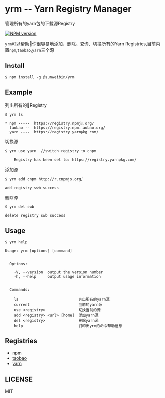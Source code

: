 # yrm -- Yarn Registry Manager
管理所有的yarn包的下载源Registry

[![NPM version][npm-image]][npm-url]

`yrm`可以帮助你很容易地添加、删除、查询、切换所有的Yarn Registries,目前内置`npm`,`taobao`,`yarn`三个源

## Install

```
$ npm install -g @sunweibin/yrm
```

## Example

列出所有的Registry
```
$ yrm ls

* npm -----  https://registry.npmjs.org/
  taobao --  https://registry.npm.taobao.org/
  yarn ----  https://registry.yarnpkg.com/

```
切换源
```
$ yrm use yarn  //switch registry to cnpm

    Registry has been set to: https://registry.yarnpkg.com/

```

添加源
```
$ yrm add cnpm http://r.cnpmjs.org/

add registry swb success
```

删除源
```
$ yrm del swb

delete registry swb success
```

## Usage

```
$ yrm help

Usage: yrm [options] [command]


  Options:

    -V, --version  output the version number
    -h, --help     output usage information


  Commands:

    ls                           列出所有的yarn源
    current                      当前的yarn源
    use <registry>               切换当前的源
    add <registry> <url> [home]  添加yarn源
    del <registry>               删除yarn源
    help                         打印出yrm的命令帮助信息
```

## Registries

* [npm](https://www.npmjs.org)
* [taobao](http://npm.taobao.org/)
* [yarn](https://registry.yarnpkg.com/)

## LICENSE
MIT


[npm-image]: https://img.shields.io/npm/v/@sunweibin/yrm.svg?style=flat-square
[npm-url]: https://npmjs.org/package/@sunweibin/yrm